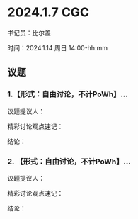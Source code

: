 # 2024.1.7 CGC

书记员：比尔盖

时间：2024.1.14 周日 14:00-hh:mm

## 议题

### 1.【形式：自由讨论，不计PoWh】...

议题提议人：

精彩讨论观点速记：

结论：

### 2. 【形式：自由讨论，不计PoWh】...

议题提议人：

精彩讨论观点速记：

结论：

